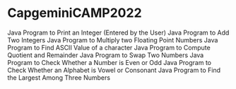 # CapgeminiCAMP2022
Java Program to Print an Integer (Entered by the User)
Java Program to Add Two Integers
Java Program to Multiply two Floating Point Numbers
Java Program to Find ASCII Value of a character
Java Program to Compute Quotient and Remainder
Java Program to Swap Two Numbers
Java Program to Check Whether a Number is Even or Odd
Java Program to Check Whether an Alphabet is Vowel or Consonant
Java Program to Find the Largest Among Three Numbers

